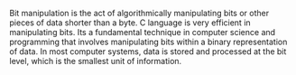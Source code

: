 Bit manipulation is the act of algorithmically manipulating bits or other pieces of data shorter than a byte. C language is very efficient in manipulating bits. Its a fundamental technique in computer science and programming that involves manipulating bits within a binary representation of data. In most computer systems, data is stored and processed at the bit level, which is the smallest unit of information. 
